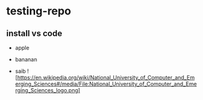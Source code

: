 # testing-repo
## install vs code
- apple
+ bananan
* saib
! [https://en.wikipedia.org/wiki/National_University_of_Computer_and_Emerging_Sciences#/media/File:National_University_of_Computer_and_Emerging_Sciences_logo.png]

